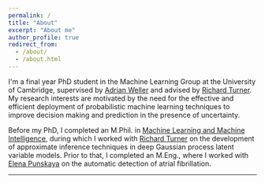 ```yaml
---
permalink: /
title: "About"
excerpt: "About me"
author_profile: true
redirect_from: 
  - /about/
  - /about.html
---
```


I'm a final year PhD student in the Machine Learning Group at the University of Cambridge, supervised by [Adrian Weller](http://mlg.eng.cam.ac.uk/adrian/) and advised by [Richard Turner](http://www.eng.cam.ac.uk/profiles/ret26). My research interests are motivated by the need for the effective and efficient deployment of probabilistic machine learning techniques to improve decision making and prediction in the presence of uncertainty.

Before my PhD, I completed an M.Phil. in [Machine Learning and Machine Intelligence](https://www.mlmi.eng.cam.ac.uk), during which I worked with [Richard Turner](http://www.eng.cam.ac.uk/profiles/ret26) on the development of approximate inference techniques in deep Gaussian process latent variable models. Prior to that, I completed an M.Eng., where I worked with [Elena Punskaya](https://www.christs.cam.ac.uk/person/dr-elena-punskaya) on the automatic detection of atrial fibrillation.

----


